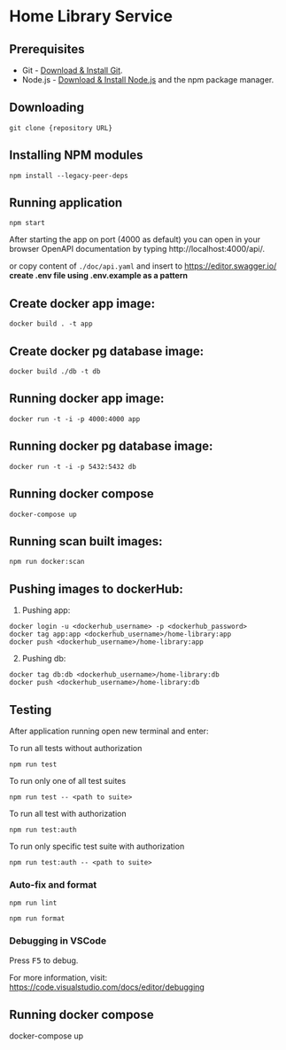 # Home Library Service

## Prerequisites

- Git - [Download & Install Git](https://git-scm.com/downloads).
- Node.js - [Download & Install Node.js](https://nodejs.org/en/download/) and the npm package manager.

## Downloading

```
git clone {repository URL}
```

## Installing NPM modules

```
npm install --legacy-peer-deps
```

## Running application

```
npm start
```

After starting the app on port (4000 as default) you can open
in your browser OpenAPI documentation by typing http://localhost:4000/api/.

or copy content of `./doc/api.yaml` and insert to https://editor.swagger.io/  
__create .env file using .env.example as a pattern__

## Create docker app image:

```
docker build . -t app
```

## Create docker pg database image:

```
docker build ./db -t db
```

## Running docker app image:

```
docker run -t -i -p 4000:4000 app
```


## Running docker pg database image:

```
docker run -t -i -p 5432:5432 db
```

## Running docker compose

```
docker-compose up
```

## Running scan built images:

```
npm run docker:scan
```

## Pushing images to dockerHub:

1. Pushing app:
```
docker login -u <dockerhub_username> -p <dockerhub_password>
docker tag app:app <dockerhub_username>/home-library:app
docker push <dockerhub_username>/home-library:app
```

2. Pushing db:
```
docker tag db:db <dockerhub_username>/home-library:db
docker push <dockerhub_username>/home-library:db
```

## Testing

After application running open new terminal and enter:

To run all tests without authorization

```
npm run test
```

To run only one of all test suites

```
npm run test -- <path to suite>
```

To run all test with authorization

```
npm run test:auth
```

To run only specific test suite with authorization

```
npm run test:auth -- <path to suite>
```

### Auto-fix and format

```
npm run lint
```

```
npm run format
```

### Debugging in VSCode

Press <kbd>F5</kbd> to debug.

For more information, visit: https://code.visualstudio.com/docs/editor/debugging


## Running docker compose

docker-compose up